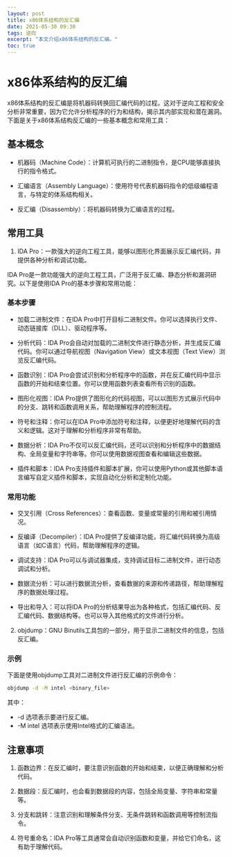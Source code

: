 ```yaml
---
layout: post
title: x86体系结构的反汇编
date: 2021-05-30 09:30
tags: 逆向
excerpt: "本文介绍x86体系结构的反汇编。"
toc: true
---	
```

# x86体系结构的反汇编

x86体系结构的反汇编是将机器码转换回汇编代码的过程。这对于逆向工程和安全分析非常重要，因为它允许分析程序的行为和结构，揭示其内部实现和潜在漏洞。下面是关于x86体系结构反汇编的一些基本概念和常用工具：

## 基本概念
- 机器码（Machine Code）：计算机可执行的二进制指令，是CPU能够直接执行的指令格式。

- 汇编语言（Assembly Language）：使用符号代表机器码指令的低级编程语言，与特定的体系结构相关。

- 反汇编（Disassembly）：将机器码转换为汇编语言的过程。

## 常用工具

1. IDA Pro：一款强大的逆向工程工具，能够以图形化界面展示反汇编代码，并提供各种分析和调试功能。

IDA Pro是一款功能强大的逆向工程工具，广泛用于反汇编、静态分析和漏洞研究。以下是使用IDA Pro的基本步骤和常用功能：

### 基本步骤

- 加载二进制文件：在IDA Pro中打开目标二进制文件。你可以选择执行文件、动态链接库（DLL）、驱动程序等。

- 分析代码：IDA Pro会自动对加载的二进制文件进行静态分析，并生成反汇编代码。你可以通过导航视图（Navigation View）或文本视图（Text View）浏览反汇编代码。

- 函数识别：IDA Pro会尝试识别和分析程序中的函数，并在反汇编代码中显示函数的开始和结束位置。你可以使用函数列表查看所有识别的函数。

- 图形化视图：IDA Pro提供了图形化的代码视图，可以以图形方式展示代码中的分支、跳转和函数调用关系，帮助理解程序的控制流程。

- 符号和注释：你可以在IDA Pro中添加符号和注释，以便更好地理解代码的含义和逻辑。这对于理解和分析程序非常有帮助。

- 数据分析：IDA Pro不仅可以反汇编代码，还可以识别和分析程序中的数据结构、全局变量和字符串等。你可以使用数据视图查看和编辑这些数据。

- 插件和脚本：IDA Pro支持插件和脚本扩展，你可以使用Python或其他脚本语言编写自定义插件和脚本，实现自动化分析和定制化功能。

### 常用功能

- 交叉引用（Cross References）：查看函数、变量或常量的引用和被引用情况。

- 反编译（Decompiler）：IDA Pro提供了反编译功能，将汇编代码转换为高级语言（如C语言）代码，帮助理解程序的逻辑。

- 调试支持：IDA Pro可以与调试器集成，支持调试目标二进制文件，进行动态调试和分析。

- 数据流分析：可以进行数据流分析，查看数据的来源和传递路径，帮助理解程序的数据处理过程。

- 导出和导入：可以将IDA Pro的分析结果导出为各种格式，包括汇编代码、反汇编代码、数据结构等。也可以导入其他格式的文件进行分析。

2. objdump：GNU Binutils工具包的一部分，用于显示二进制文件的信息，包括反汇编。

### 示例
下面是使用objdump工具对二进制文件进行反汇编的示例命令：

```sh
objdump -d -M intel <binary_file>
```

其中：

* -d 选项表示要进行反汇编。
* -M intel 选项表示使用Intel格式的汇编语法。

## 注意事项

1. 函数边界：在反汇编时，要注意识别函数的开始和结束，以便正确理解和分析代码。

2. 数据段：反汇编时，也会看到数据段的内容，包括全局变量、字符串和常量等。

3. 分支和跳转：注意识别和理解条件分支、无条件跳转和函数调用等控制流指令。

4. 符号重命名：IDA Pro等工具通常会自动识别函数和变量，并给它们命名，这有助于理解代码。
